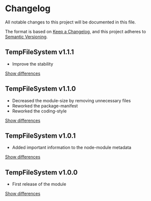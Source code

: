 # Changelog
All notable changes to this project will be documented in this file.

The format is based on [Keep a Changelog](https://keepachangelog.com/en/1.0.0/),
and this project adheres to [Semantic Versioning](https://semver.org/spec/v2.0.0.html).

## TempFileSystem v1.1.1
  - Improve the stability

[Show differences][v1.1.1]

## TempFileSystem v1.1.0
  - Decreased the module-size by removing unnecessary files
  - Reworked the package-manifest
  - Reworked the coding-style

[Show differences][v1.1.0]

## TempFileSystem v1.0.1
  - Added important information to the node-module metadata

[Show differences][v1.0.1]

## TempFileSystem v1.0.0
  - First release of the module

[Show differences][v1.0.0]

<!--- References -->
[v1.0.0]: https://github.com/manuth/TempFileSystem/compare/11aa022...v1.0.0
[v1.0.1]: https://github.com/manuth/TempFileSystem/compare/v1.0.0...v1.0.1
[v1.1.0]: https://github.com/manuth/TempFileSystem/compare/v1.0.1...v1.1.0
[v1.1.1]: https://github.com/manuth/TempFileSystem/compare/v1.1.0...v1.1.1